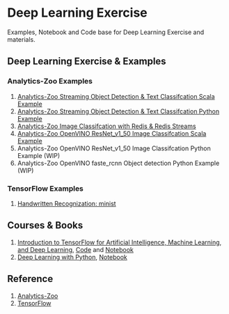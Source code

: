 # Deep Learning Exercise

Examples, Notebook and Code base for Deep Learning Exercise and materials.

## Deep Learning Exercise & Examples

### Analytics-Zoo Examples

1. [Analytics-Zoo Streaming Object Detection & Text Classifcation Scala Example](https://github.com/intel-analytics/analytics-zoo/tree/master/zoo/src/main/scala/com/intel/analytics/zoo/examples/streaming)
2. [Analytics-Zoo Streaming Object Detection & Text Classifcation Python Example](https://github.com/intel-analytics/analytics-zoo/tree/master/pyzoo/zoo/examples/streaming)
3. [Analytics-Zoo Image Classifcation with Redis & Redis Streams](https://github.com/qiyuangong/image_classification_redis)
4. [Analytics-Zoo OpenVINO ResNet_v1_50 Image Classifcation Scala Example](https://github.com/intel-analytics/analytics-zoo/tree/master/zoo/src/main/scala/com/intel/analytics/zoo/examples/vnni/openvino)
5. Analytics-Zoo OpenVINO ResNet_v1_50 Image Classifcation Python Example (WIP)
6. Analytics-Zoo OpenVINO faste_rcnn Object detection Python Example (WIP)

### TensorFlow Examples

1. [Handwritten Recognization: minist](https://github.com/qiyuangong/Deep_Learning_Exercise/tree/master/jupyter_notebook/tensorflow/image_classification/mnist)

## Courses & Books

1. [Introduction to TensorFlow for Artificial Intelligence, Machine Learning, and Deep Learning](https://www.coursera.org/learn/introduction-tensorflow), [Code](https://github.com/qiyuangong/Deep_Learning_Exercise/tree/master/python/tensorflow/introduction-tensorflow) and [Notebook](https://github.com/qiyuangong/Deep_Learning_Exercise/tree/master/jupyter_notebook/tensorflow/introduction-tensorflow)
2. [Deep Learning with Python](https://github.com/fchollet/deep-learning-with-python-notebooks), [Notebook](https://github.com/qiyuangong/Deep_Learning_Exercise/tree/master/jupyter_notebook/tensorflow/deep-learning-with-python-notebooks)

## Reference

1. [Analytics-Zoo](https://github.com/intel-analytics/analytics-zoo)
2. [TensorFlow](https://www.tensorflow.org/)
